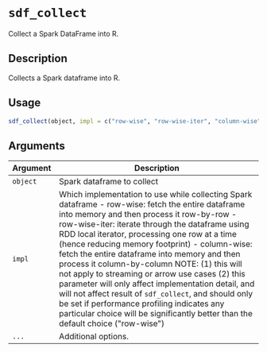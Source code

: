 # `sdf_collect`

Collect a Spark DataFrame into R.


## Description

Collects a Spark dataframe into R.


## Usage

```r
sdf_collect(object, impl = c("row-wise", "row-wise-iter", "column-wise"), ...)
```


## Arguments

Argument      |Description
------------- |----------------
`object`     |     Spark dataframe to collect
`impl`     |     Which implementation to use while collecting Spark dataframe - row-wise: fetch the entire dataframe into memory and then process it row-by-row - row-wise-iter: iterate through the dataframe using RDD local iterator, processing one row at a time (hence reducing memory footprint) - column-wise: fetch the entire dataframe into memory and then process it column-by-column NOTE: (1) this will not apply to streaming or arrow use cases (2) this parameter will only affect implementation detail, and will not affect result of `sdf_collect`, and should only be set if performance profiling indicates any particular choice will be significantly better than the default choice ("row-wise")
`...`     |     Additional options.


